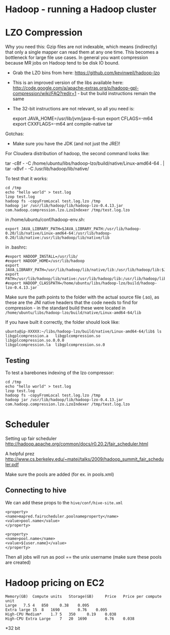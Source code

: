 Hadoop - running a Hadoop cluster
================================

LZO Compression
================

Why you need this: Gzip files are not indexable, which means (indirectly) that only a single mapper can read them at any one time. This becomes a bottleneck for large file use cases. In general you want compression because MR jobs on Hadoop tend to be disk IO bound.


* Grab the LZO bins from here: https://github.com/kevinweil/hadoop-lzo
* This is an improved version of the libs available here: http://code.google.com/a/apache-extras.org/p/hadoop-gpl-compression/wiki/FAQ?redir=1 - but the build instructions remain the same
* The 32-bit instructions are not relevant, so all you need is:

    export JAVA_HOME=/usr/lib/jvm/java-6-sun
    export CFLAGS=-m64
    export CXXFLAGS=-m64
    ant compile-native tar

Gotchas:
* Make sure you have the JDK (and not just the JRE)!

For Cloudera distribution of hadoop, the second command looks like:

tar -cBf - -C /home/ubuntu/libs/hadoop-lzo/build/native/Linux-amd64-64 . | tar -xBvf - -C /usr/lib/hadoop/lib/native/

To test that it works:

    cd /tmp
    echo "hello world" > test.log
    lzop test.log
    hadoop fs -copyFromLocal test.log.lzo /tmp
    hadoop jar /usr/lib/hadoop/lib/hadoop-lzo-0.4.13.jar com.hadoop.compression.lzo.LzoIndexer /tmp/test.log.lzo


in /home/ubuntu/conf/hadoop-env.sh:

    export JAVA_LIBRARY_PATH=$JAVA_LIBRARY_PATH:/usr/lib/hadoop-0.20/lib/native/Linux-amd64-64:/usr/lib/hadoop-0.20/lib/native:/usr/lib/hadoop/lib/native/lib

in .bashrc:

    #export HADOOP_INSTALL=/usr/lib/
    #export HADOOP_HOME=/usr/lib/hadoop
    export JAVA_LIBRARY_PATH=/usr/lib/hadoop/lib/native/lib:/usr/lib/hadoop/lib:$JAVA_LIBRARY_PATH
    export PATH=/usr/lib/hadoop/lib/native:/usr/lib/hadoop/lib:/usr/lib/hadoop/lib/native/lib:$PATH
    #export HADOOP_CLASSPATH=/home/ubuntu/libs/hadoop-lzo/build/hadoop-lzo-0.4.13.jar
    

Make sure the path points to the folder with the actual source file (.so), as these are the JNI native headers that the code needs to find for compression - in the standard build these were located in `/home/ubuntu/libs/hadoop-lzo/build/native/Linux-amd64-64/lib`

If you have built it correctly, the folder should look like:

    ubuntu@ip-XXXXX:~/libs/hadoop-lzo/build/native/Linux-amd64-64/lib$ ls
    libgplcompression.a   libgplcompression.so    libgplcompression.so.0.0.0
    libgplcompression.la  libgplcompression.so.0


Testing
----------

To test a barebones indexing of the lzo compressor:

    cd /tmp
    echo "hello world" > test.log
    lzop test.log
    hadoop fs -copyFromLocal test.log.lzo /tmp
    hadoop jar /usr/lib/hadoop/lib/hadoop-lzo-0.4.13.jar com.hadoop.compression.lzo.LzoIndexer /tmp/test.log.lzo





Scheduler
=============

Setting up fair scheduler
    http://hadoop.apache.org/common/docs/r0.20.2/fair_scheduler.html

A helpful prez
    http://www.cs.berkeley.edu/~matei/talks/2009/hadoop_summit_fair_scheduler.pdf

Make sure the pools are added (for ex. in pools.xml)


Connecting to hive
------------------

We can add these props to the `hive/conf/hive-site.xml`

    <property>
    <name>mapred.fairscheduler.poolnameproperty</name>
    <value>pool.name</value>
    </property>

    <property>
    <name>pool.name</name>
    <value>${user.name}</value>
    </property>

Then all jobs will run as pool == the unix username (make sure these
pools are created)



Hadoop pricing on EC2
========================

    Memory(GB)	Compute units	Storage(GB)		Price	Price per compute unit
    Large	7.5	4	850		0.38	0.095
    Extra large	15	8	1690		0.76	0.095
    High-CPU Medium*	1.7	5	350		0.19	0.038
    High-CPU Extra Large	7	20	1690		0.76	0.038

*32 bit